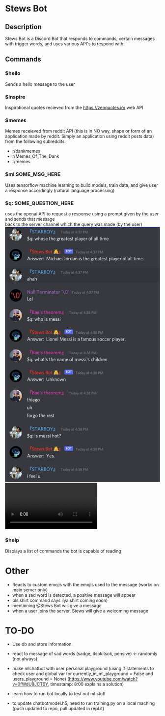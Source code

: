 # Stews Bot

## Description
Stews Bot is a Discord Bot that responds to commands, certain messages with trigger words, and uses various API's to respond with.

## Commands

### $hello
Sends a hello message to the user

### $inspire
Inspirational quotes recieved from the https://zenquotes.io/ web API

### $memes
Memes receieved from reddit API (this is in NO way, shape or form of an application made by reddit. Simply an application using reddit posts data) from the following subreddits:
- r/dankmemes
- r/Memes_Of_The_Dank
- r/memes

### $ml SOME_MSG_HERE
Uses tensorflow machine learning to build models, train data, and give user a response accordingly (natural language processing)

### $q: SOME_QUESTION_HERE
uses the openai API to request a response using a prompt given by the user and sends that message \
back to the server channel which the query was made (by the user)
![Image of Example calls and example responses](images/example_openai_calls.png)
![Video of Example calls](images/example_calls_video.mov)

### $help
Displays a list of commands the bot is capable of reading

# Other
- Reacts to custom emojis with the emojis used to the message (works on main server only)
- when a sad word is detected, a positive message will appear
- pls shirt command says ilya shirt coming soon)
- mentioning @Stews Bot will give a message
- when a user joins the server, Stews will give a welcoming message

# TO-DO 
- Use db and store information
- react to message of sad words (sadge, itsokitsok, pensive) <- randomly (not always)
- make mlchatbot with user personal playground (using if statements to check user and global var for currently_in_ml_playground = False and users_playground = None) (https://www.youtube.com/watch?v=0fWdU8JCT6Y, timestamp: 8:00 explains a solution)
- learn how to run bot locally to test out ml stuff




- to update chatbotmodel.h5, need to run training.py on a local maching (push updated to repo, pull updated in repl.it)
